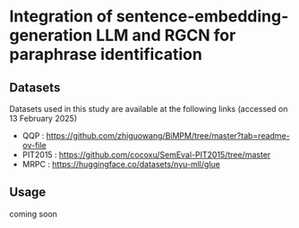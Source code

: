 # Integration of sentence-embedding-generation LLM and RGCN for paraphrase identification

## Datasets
Datasets used in this study are available at the following links (accessed on 13 February 2025)
- QQP : https://github.com/zhiguowang/BiMPM/tree/master?tab=readme-ov-file
- PIT2015 : https://github.com/cocoxu/SemEval-PIT2015/tree/master
- MRPC : https://huggingface.co/datasets/nyu-mll/glue

## Usage
coming soon
